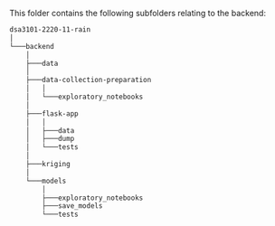 This folder contains the following subfolders relating to the backend:

```bash
dsa3101-2220-11-rain
│       
└───backend
    │      
    ├───data
    │ 
    ├───data-collection-preparation
    │   │  
    │   └───exploratory_notebooks
    │ 
    ├───flask-app
    │   │       
    │   ├───data
    │   ├───dump
    │   └───tests 
    │   
    ├───kriging
    │ 
    └───models 
        │       
        ├───exploratory_notebooks
        ├───save_models
        └───tests
```
